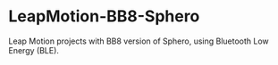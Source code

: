 # LeapMotion-BB8-Sphero
Leap Motion projects with BB8 version of Sphero, using Bluetooth Low Energy (BLE).
